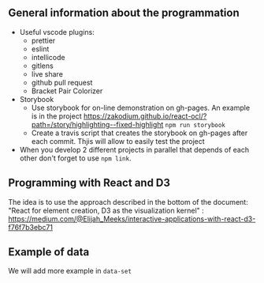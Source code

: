 ## General information about the programmation

* Useful vscode plugins:
  * prettier
  * eslint
  * intellicode
  * gitlens
  * live share
  * github pull request
  * Bracket Pair Colorizer
* Storybook
  * Use storybook for on-line demonstration on gh-pages. An example is in the project https://zakodium.github.io/react-ocl/?path=/story/highlighting--fixed-highlight `npm run storybook`
  * Create a travis script that creates the storybook on gh-pages after each commit. Thjis       will allow to easily test the project
* When you develop 2 different projects in parallel that depends of each other don't forget to   use `npm link`.


## Programming with React and D3

The idea is to use the approach described in the bottom of the document:
"React for element creation, D3 as the visualization kernel" : 
https://medium.com/@Elijah_Meeks/interactive-applications-with-react-d3-f76f7b3ebc71

## Example of data

We will add more example in `data-set`

